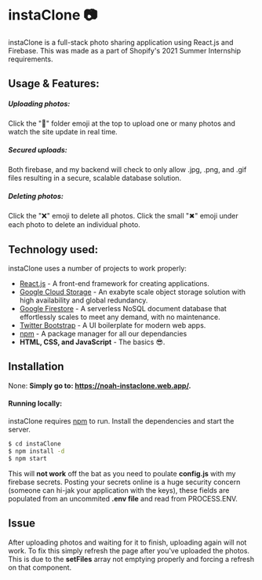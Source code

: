 # instaClone 📷

instaClone is a full-stack photo sharing application using React.js and Firebase. This was made as a part of Shopify's 2021 Summer Internship requirements.

## Usage & Features:

##### Uploading photos:
Click the "📁" folder emoji at the top to upload one or many photos and watch the site update in real time.
##### Secured uploads:
Both firebase, and my backend will check to only allow .jpg, .png, and .gif files resulting in a secure, scalable database solution.

##### Deleting photos:
Click the "❌" emoji to delete all photos.
Click the small "✖" emoji under each photo to delete an individual photo.

## Technology used:
instaClone uses a number of projects to work properly:
* [React.js](https://reactjs.org/) - A front-end framework for creating applications.
* [Google Cloud Storage](https://firebase.google.com/docs/storage/web/start) - An exabyte scale object storage solution with high availability and global redundancy.
* [Google Firestore](https://cloud.google.com/firestore) - A serverless NoSQL document database that effortlessly scales to meet any demand, with no maintenance.
* [Twitter Bootstrap](https://getbootstrap.com/) - A UI boilerplate for modern web apps.
* [npm](https://www.npmjs.com/get-npm) - A package manager for all our dependancies
* **HTML, CSS, and JavaScript** - The basics 😎.

## Installation

None: **Simply go to: https://noah-instaclone.web.app/.**
#### Running locally:
instaClone requires [npm](https://www.npmjs.com/get-npm) to run.
Install the dependencies and start the server.
```sh
$ cd instaClone
$ npm install -d
$ npm start
```
This will **not work** off the bat as you need to poulate **config.js** with my firebase secrets. Posting your secrets online is a huge security concern (someone can hi-jak your application with the keys), these fields are populated from an uncommited **.env file** and read from PROCESS.ENV.

## Issue
After uploading photos and waiting for it to finish, uploading again will not work. To fix this simply refresh the page after you've uploaded the photos. This is due to the **setFiles** array not emptying properly and forcing a refresh on that component.